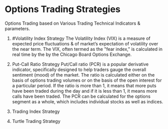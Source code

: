 # Options Trading Strategies

Options Trading based on Various Trading Technical Indicators & parameters.

1. #Volatility Index Strategy
The  Volatility Index (VIX) is a measure of expected price fluctuations & of market’s expectation of volatility over the near term. The VIX, often termed as the "fear index," is calculated in real time by the by the Chicago Board Options Exchange.

2. Put-Call Ratio Strategy
Put/Call ratio (PCR) is a popular derivative indicator, specifically designed to help traders gauge the overall sentiment (mood) of the market. The ratio is calculated either on the basis of options trading volumes or on the basis of the open interest for a particular period. If the ratio is more than 1, it means that more puts have been traded during the day and if it is less than 1, it means more calls have been traded. The PCR can be calculated for the options segment as a whole, which includes individual stocks as well as indices.

3. Trading Index  Strategy



4. Turtle Trading  Strategy


